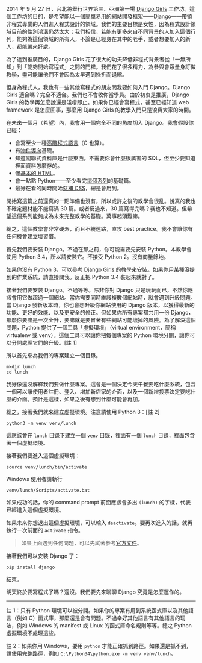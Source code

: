 2014 年 9 月 27 日，台北將舉行世界第三、亞洲第一場 [Django Girls](http://djangogirls.org/taipei) 工作坊。這個工作坊的目的，是希望能以一個簡單易用的網站開發框架——Django——帶領非程式專業的人們進入程式設計的領域。我們的主要目標是女性，因為程式設計領域目前的性別鴻溝仍然太大；我們相信，若能有更多來自不同背景的人加入這個行列，能夠為這個領域的所有人，不論是已經身在其中的老手，或者想要加入的新人，都能帶來好處。

為了達到推廣目的，Django Girls 花了很大的功夫降低非程式背景者從「一無所知」到「能夠開始寫程式」之間的門檻。我們花了很多精力，為參與會眾量身訂做教學，盡可能讓他們不會因為太早遇到挫折而退縮。

但身為程式人，我也有一些其他寫程式的朋友問我要如何入門 Django。Django Girls 適合嗎？完全不適合。我們也不會收你當學員。由於初衷是推廣，Django Girls 的教學再怎麼說還是淺嚐即止。如果你已經會寫程式，甚至已經知道 web framework 是怎麼回事，那麼用 Django Girls 的教學入門只是浪費大家的時間。

在未來一個月（希望）內，我會用一個完全不同的角度切入 Django。我會假設你已經：

* 會寫至少一種[高階程式語言](http://en.wikipedia.org/wiki/High-level_programming_language)（C 也算）。
* 有[物件導向](http://zh.wikipedia.org/zh-hant/面向对象程序设计)基礎。
* 知道關聯式資料庫是什麼東西。不需要你會什麼很厲害的 SQL，但至少要知道裡面資料怎麼存的。
* 懂[基本的 HTML](http://pydoing.blogspot.tw/2012/01/html-5-syntax.html)。
* 會一點點 Python——至少看完[這個系列](http://pydoing.blogspot.tw/2012/10/python-tutorial.html)的基礎篇。
* 最好在看的同時開始[惡補 CSS](http://zh-tw.learnlayout.com)，總是會用到。

開始寫這篇之前還真的一點準備也沒有，所以或許之後的教學會很亂。說真的我也不確定題材能不能寫滿 30 篇。或者反過來，30 篇寫得完嗎？我也不知道。但希望這個系列能夠成為未來完整教學的基礎。萬事起頭難嘛。

總之，這個教學會非常硬派，而且不繞遠路，直攻 best practice。我不會讓你有任何機會建立壞習慣。

首先我們要安裝 Django。不過在那之前，你可能需要先安裝 Python。本教學會使用 Python 3.4，所以請安裝它。不接受 Python 2。沒有商量餘地。

如果你沒有 Python 3，可以參考 [Django Girls 的教學](http://djangogirlstaipei.herokuapp.com/tutorials/installation/)來安裝。如果你用某種沒提到的作業系統，請直接問我。反正把 Python 3.4 裝起來就對了。

接著我們要安裝 Django。不過等等。除非你對 Django 只是玩玩而已，不然你應該會用它做超過一個網站。當你需要同時維護複數個網站時，就會遇到升級問題。當 Django 發新版本時，你也會想升級你網站使用的 Django 版本，以獲得最新的功能、更好的效能、以及更安全的修正。但如果你所有專案都共用一份 Django，那麼你要嘛是一次全升，要嘛就是要冒著有些網站可能壞掉的風險。為了解決這個問題，Python 提供了一個工具「虛擬環境」（virtual environment，簡稱 virtualenv 或 venv）。這個工具可以讓你把每個專案的 Python 環境分開，讓你可以分開處理它們的升級。[註 1]

所以首先來為我們的專案建立一個目錄。

```
mkdir lunch
cd lunch
```

我好像還沒解釋我們要做什麼專案。這會是一個決定今天午餐要吃什麼系統，包含一個可以讓使用者註冊、登入、增加新店家的介面，以及一個新增投票決定要吃什麼的介面。預計是這樣，如果之後有想到什麼可能會再加。

總之，接著我們就來建立虛擬環境。注意請使用 Python 3：[註 2]

```
python3 -m venv venv/lunch
```

這應該會在 `lunch` 目錄下建立一個 `venv` 目錄，裡面有一個 `lunch` 目錄，裡面包含著一個虛擬環境。

接著我們要進入這個虛擬環境：

```
source venv/lunch/bin/activate
```

Windows 使用者請執行

```
venv/lunch/Scripts/activate.bat
```

如果成功的話，你的 command prompt 前面應該會多出 `(lunch)` 的字樣，代表已經進入這個虛擬環境。

如果未來你想退出這個虛擬環境，可以輸入 `deactivate`。要再次進入的話，就再執行一次前面的 `activate` 指令。

> 如果上面遇到任何問題，可以先試著參考[官方文件](https://docs.python.org/dev/library/venv.html)。

接著我們可以安裝 Django 了：

```
pip install django
```

結束。

明天終於要寫程式了嗎？還沒。我們要先來聊聊 Django 究竟是怎麼運作的。

---

註 1：只有 Python 環境可以被分開。如果你的專案有用到系統函式庫以及其他語言（例如 C）函式庫，那麼還是會有問題。不過幸好其他語言有其他語言的玩法，例如 Windows 的 manifest 或 Linux 的函式庫命名規則等等。總之 Python 虛擬環境不處理這些。

註 2：如果你用 Windows，要用 `python` 才能正確抓到路徑。如果還是抓不到，請使用完整路徑，例如 `C:\Python34\python.exe -m venv venv/lunch`。
